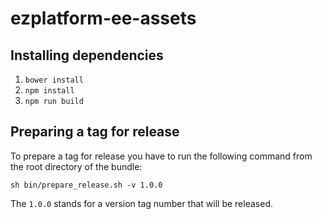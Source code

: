 # ezplatform-ee-assets

## Installing dependencies

1. `bower install`
2. `npm install`
3. `npm run build`

## Preparing a tag for release

To prepare a tag for release you have to run the following command from the root directory of the bundle:

```
sh bin/prepare_release.sh -v 1.0.0
```

The `1.0.0` stands for a version tag number that will be released.
